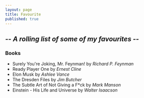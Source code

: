```yaml
---
layout: page
title: Favourite
published: true
---
```



## **_-- A rolling list of some of my favourites --_**


### Books
- Surely You're Joking, Mr. Feynman! by _Richard P. Feynman_
- Ready Player One by _Ernest Cline_
- Elon Musk by _Ashlee Vance_
- The Dresden Files by _Jim Butcher_
- The Subtle Art of Not Giving a F*ck by _Mark Manson_
- Einstein - His Life and Universe by _Walter Isaacson_
